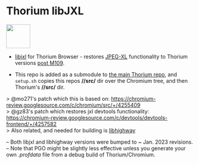 # Thorium libJXL

<img src="https://raw.githubusercontent.com/Alex313031/thorium-libjxl/main/JPEG_XL_logo.svg" width="64">

 - [libjxl](https://github.com/libjxl/libjxl) for Thorium Browser - restores [JPEG-XL](https://jpegxl.info/) functionality to Thorium versions [post M109](https://chromium-review.googlesource.com/c/chromium/src/+/4081749).

 - This repo is added as a submodule to [the main Thorium repo](https://github.com/Alex313031/Thorium), and `setup.sh` copies this repos __//src/__ dir over the
 Chromium tree, and then Thorium's __//src/__ dir.

 &#62; @mo271's patch which this is based on: https://chromium-review.googlesource.com/c/chromium/src/+/4255409 \
 &#62; @gz83's patch which restores jxl devtools functionality: https://chromium-review.googlesource.com/c/devtools/devtools-frontend/+/4257582 \
 &#62; Also related, and needed for building is [libhighway](https://github.com/google/highway)

 &ndash; Both libjxl and libhighway versions were bumped to ~ Jan. 2023 revisions. \
 &ndash; Note that PGO might be slightly less effective unless you generate your own *.profdata* file from a debug build of Thorium/Chromium.
